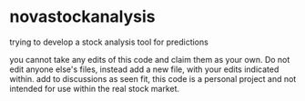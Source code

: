 # novastockanalysis
trying to develop a stock analysis tool for predictions 

you cannot take any edits of this code and claim them as your own.
Do not edit anyone else's files, instead add a new file, with your edits indicated within. 
add to discussions as seen fit, this code is a personal project and not intended for use within the real stock market.
